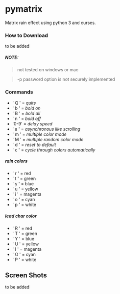 # pymatrix
Matrix rain effect using python 3 and curses.

### How to Download
to be added


##### NOTE:

> not tested on windows or mac

> -p password option is not securely implemented

###  Commands
- ' Q ' = *quits*
- ' b ' = *bold on*
- ' B ' = *bold all*
- ' n ' = *bold off*
- '0-9' = *delay speed*
- ' a ' = *asynchronous like scrolling*
- ' m ' = *multiple color mode*
- ' M ' = *multiple random color mode*
- ' d ' = *reset to default*
- ' c ' = *cycle through colors automatically*

##### rain colors
- ' r ' = red
- ' t ' = green
- ' y ' = blue
- ' u ' = yellow
- ' i ' = magenta
- ' o ' = cyan
- ' p ' = white

##### lead char color
- ' R ' = red
- ' T ' = green
- ' Y ' = blue
- ' U ' = yellow
- ' I ' = magenta
- ' O ' = cyan
- ' P ' = white


## Screen Shots
to be added